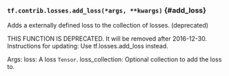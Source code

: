 ### `tf.contrib.losses.add_loss(*args, **kwargs)` {#add_loss}

Adds a externally defined loss to the collection of losses. (deprecated)

THIS FUNCTION IS DEPRECATED. It will be removed after 2016-12-30.
Instructions for updating:
Use tf.losses.add_loss instead.

  Args:
    loss: A loss `Tensor`.
    loss_collection: Optional collection to add the loss to.

